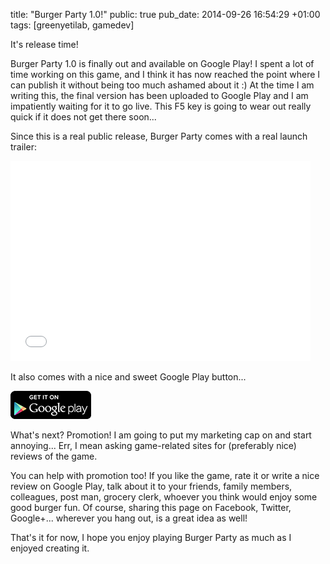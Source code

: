 title: "Burger Party 1.0!"
public: true
pub_date: 2014-09-26 16:54:29 +01:00
tags: [greenyetilab, gamedev]

It's release time!

Burger Party 1.0 is finally out and available on Google Play! I spent a lot of time working on this game, and I think it has now reached the point where I can publish it without being too much ashamed about it :) At the time I am writing this, the final version has been uploaded to Google Play and I am impatiently waiting for it to go live. This F5 key is going to wear out really quick if it does not get there soon...

Since this is a real public release, Burger Party comes with a real launch trailer:

<p class="center">
<iframe width="480" height="320" src="//www.youtube.com/embed/u2ebyoaBFJg?rel=0" frameborder="0" allowfullscreen>
</iframe>
</p>

It also comes with a nice and sweet Google Play button...

<p class="center">
<a href="https://play.google.com/store/apps/details?id=com.agateau.burgerparty"><img alt="Get it on Google Play" src="/static/images/badge/google-play.png"></a>
</p>

What's next? Promotion! I am going to put my marketing cap on and start annoying... Err, I mean asking game-related sites for (preferably nice) reviews of the game.

You can help with promotion too! If you like the game, rate it or write a nice review on Google Play, talk about it to your friends, family members, colleagues, post man, grocery clerk, whoever you think would enjoy some good burger fun. Of course, sharing this page on Facebook, Twitter, Google+... wherever you hang out, is a great idea as well!

That's it for now, I hope you enjoy playing Burger Party as much as I enjoyed creating it.

